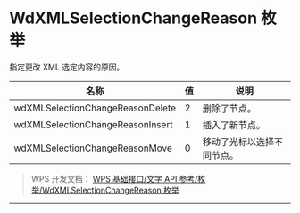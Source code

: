 # WdXMLSelectionChangeReason 枚举

指定更改 XML 选定内容的原因。

| 名称                             | 值  | 说明                       |
|----------------------------------|-----|----------------------------|
| wdXMLSelectionChangeReasonDelete | 2   | 删除了节点。               |
| wdXMLSelectionChangeReasonInsert | 1   | 插入了新节点。             |
| wdXMLSelectionChangeReasonMove   | 0   | 移动了光标以选择不同节点。 |

> WPS 开发文档： [WPS 基础接口/文字 API 参考/枚举/WdXMLSelectionChangeReason 枚举](https://qn.cache.wpscdn.cn/encs/doc/office_v19/topics/WPS%20%E5%9F%BA%E7%A1%80%E6%8E%A5%E5%8F%A3/%E6%96%87%E5%AD%97%20API%20%E5%8F%82%E8%80%83/%E6%9E%9A%E4%B8%BE/WdXMLSelectionChangeReason%20%E6%9E%9A%E4%B8%BE.html)

------------------------------------------------------------------------
